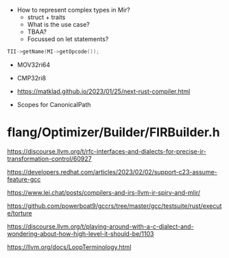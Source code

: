 

* How to represent complex types in Mir?
  * struct + traits
  * What is the use case?
  * TBAA?
  * Focussed on let statements?


```cpp
TII->getName(MI->getOpcode());
```

* MOV32ri64
* CMP32ri8



* https://matklad.github.io/2023/01/25/next-rust-compiler.html

* Scopes for CanonicalPath


# flang/Optimizer/Builder/FIRBuilder.h


https://discourse.llvm.org/t/rfc-interfaces-and-dialects-for-precise-ir-transformation-control/60927

https://developers.redhat.com/articles/2023/02/02/support-c23-assume-feature-gcc


https://www.lei.chat/posts/compilers-and-irs-llvm-ir-spirv-and-mlir/



https://github.com/powerboat9/gccrs/tree/master/gcc/testsuite/rust/execute/torture


https://discourse.llvm.org/t/playing-around-with-a-c-dialect-and-wondering-about-how-high-level-it-should-be/1103


https://llvm.org/docs/LoopTerminology.html

